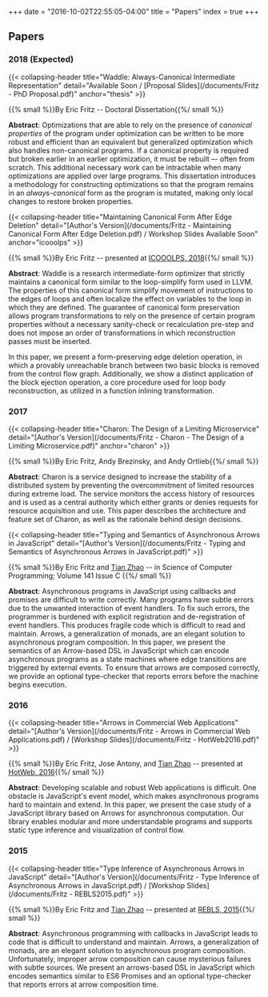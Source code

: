 +++
date = "2016-10-02T22:55:05-04:00"
title = "Papers"
index = true
+++

## Papers

### 2018 (Expected)

{{< collapsing-header
    title="Waddle: Always-Canonical Intermediate Representation"
    detail="Available Soon / [Proposal Slides](/documents/Fritz - PhD Proposal.pdf)"
    anchor="thesis"
    >}}

{{% small %}}By Eric Fritz -- Doctoral Dissertation{{%/ small %}}

**Abstract**: Optimizations that are able to rely on the presence of *canonical properties* of the program under optimization can be written to be more robust and efficient than an equivalent but generalized optimization which also handles non-canonical programs. If a canonical property is required but broken earlier in an earlier optimization, it must be rebuilt –- often from scratch. This additional necessary work can be intractable when many optimizations are applied over large programs. This dissertation introduces a methodology for constructing optimizations so that the program remains in an *always-canonical* form as the program is mutated, making only local changes to restore broken properties.

{{< collapsing-header
    title="Maintaining Canonical Form After Edge Deletion"
    detail="[Author's Version](/documents/Fritz - Maintaining Canonical Form After Edge Deletion.pdf) / Workshop Slides Available Soon"
    anchor="icooolps"
    >}}

{{% small %}}By Eric Fritz -- presented at [ICOOOLPS, 2018](https://conf.researchr.org/track/ecoop-issta-2018/ICOOOLPS-2018-papers){{%/ small %}}

**Abstract**:
Waddle is a research intermediate-form optimizer that strictly maintains a canonical form similar to the loop-simplify form used in LLVM. The properties of this canonical form simplify movement of instructions to the edges of loops and often localize the effect on variables to the loop in which they are defined. The guarantee of canonical form preservation allows program transformations to rely on the presence of certain program properties without a necessary sanity-check or recalculation pre-step and does not impose an order of transformations in which reconstruction passes must be inserted.

In this paper, we present a form-preserving edge deletion operation, in which a provably unreachable branch between two basic blocks is removed from the control flow graph. Additionally, we show a distinct application of the block ejection operation, a core procedure used for loop body reconstruction, as utilized in a function inlining transformation.

### 2017

{{< collapsing-header
    title="Charon: The Design of a Limiting Microservice"
    detail="[Author's Version](/documents/Fritz - Charon - The Design of a Limiting Microservice.pdf)"
    anchor="charon"
    >}}

{{% small %}}By Eric Fritz, Andy Brezinsky, and Andy Ortlieb{{%/ small %}}

**Abstract**: Charon is a service designed to increase the stability of a distributed system by preventing the overcommitment of limited resources during extreme load. The service monitors the access history of resources and is used as a central authority which either grants or denies requests for resource acquisition and use. This paper describes the architecture and feature set of Charon, as well as the rationale behind design decisions.

{{< collapsing-header
    title="Typing and Semantics of Asynchronous Arrows in JavaScript"
    detail="[Author's Version](/documents/Fritz - Typing and Semantics of Asynchronous Arrows in JavaScript.pdf)"
    >}}

{{% small %}}By Eric Fritz and [Tian Zhao](http://uwm.edu/engineering/people/zhao-ph-d-tian/) -- in Science of Computer Programming; Volume 141 Issue C {{%/ small %}}

**Abstract**: Asynchronous programs in JavaScript using callbacks and promises are difficult to write correctly. Many programs have subtle errors due to the unwanted interaction of event handlers. To fix such errors, the programmer is burdened with explicit registration and de-registration of event handlers. This produces fragile code which is difficult to read and maintain. Arrows, a generalization of monads, are an elegant solution to asynchronous program composition. In this paper, we present the semantics of an Arrow-based DSL in JavaScript which can encode asynchronous programs as a state machines where edge transitions are triggered by external events. To ensure that arrows are composed correctly, we provide an optional type-checker that reports errors before the machine begins execution.

### 2016

{{< collapsing-header
    title="Arrows in Commercial Web Applications"
    detail="[Author's Version](/documents/Fritz - Arrows in Commercial Web Applications.pdf) / [Workshop Slides](/documents/Fritz - HotWeb2016.pdf)"
    >}}

{{% small %}}By Eric Fritz, Jose Antony, and [Tian Zhao](http://uwm.edu/engineering/people/zhao-ph-d-tian/) -- presented at [HotWeb, 2016](http://conferences.computer.org/hotweb2016/){{%/ small %}}

**Abstract**: Developing scalable and robust Web applications is difficult. One obstacle is JavaScript's event model, which makes asynchronous programs hard to maintain and extend. In this paper, we present the case study of a JavaScript library based on Arrows for asynchronous computation. Our library enables modular and more understandable programs and supports static type inference and visualization of control flow.

### 2015

{{< collapsing-header
    title="Type Inference of Asynchronous Arrows in JavaScript"
    detail="[Author's Version](/documents/Fritz - Type Inference of Asynchronous Arrows in JavaScript.pdf) / [Workshop Slides](/documents/Fritz - REBLS2015.pdf)"
    >}}

{{% small %}}By Eric Fritz and [Tian Zhao](http://uwm.edu/engineering/people/zhao-ph-d-tian/) -- presented at [REBLS, 2015](http://2015.splashcon.org/track/rebls2015){{%/ small %}}

**Abstract**: Asynchronous programming with callbacks in JavaScript leads to code that is difficult to understand and maintain. Arrows, a generalization of monads, are an elegant solution to asynchronous program composition. Unfortunately, improper arrow composition can cause mysterious failures with subtle sources. We present an arrows-based DSL in JavaScript which encodes semantics similar to ES6 Promises and an optional type-checker that reports errors at arrow composition time.
